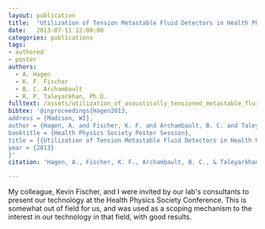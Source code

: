 ```yaml
---
layout: publication
title:  "Utilization of Tension Metastable Fluid Detectors in Health Physics"
date:   2013-07-11 12:00:00
categories: publications
tags:
- authored
- poster
authors:
  - A. Hagen
  - K. F. Fischer
  - B. C. Archambault
  - R. P. Taleyarkhan, Ph.D.
fulltext: /assets/utilization_of_acoustically_tensioned_metastable_fluid_detectors_in_health_physics_(hps_poster_final).pdf
bibtex: '@inproceedings{Hagen2013,
address = {Madison, WI},
author = {Hagen, A. and Fischer, K. F. and Archambault, B. C. and Taleyarkhan, R. P.},
booktitle = {Health Physics Society Poster Session},
title = {{Utilization of Tension Metastable Fluid Detectors in Health Physics}},
year = {2013}
}'
citation: 'Hagen, A., Fischer, K. F., Archambault, B. C., & Taleyarkhan, R. P. (2013). Utilization of Tension Metastable Fluid Detectors in Health Physics. In Health Physics Society Poster Session. Madison, WI.'

---
```


My colleague, Kevin Fischer, and I were invited by our lab's consultants to present our technology at the Health Physics Society Conference.  This is somewhat out of field for us, and was used as a scoping mechanism to the interest in our technology in that field, with good results.